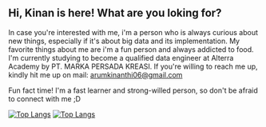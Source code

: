 ## Hi, Kinan is here! What are you loking for?

In case you're interested with me, i'm a person who is always curious about new things, especially if it's about big data and its implementation. My favorite things about me are i'm a fun person and always addicted to food. I'm currently studying to become a qualified data engineer at Alterra Academy by PT. MARKA PERSADA KREASI. If you're willing to reach me up, kindly hit me up on mail: arumkinanthi06@gmail.com

Fun fact time! I'm a fast learner and strong-willed person, so don't be afraid to connect with me ;D


[![Top Langs](https://github-readme-stats-git-masterrstaa-rickstaa.vercel.app/api/top-langs/?username=arumkinanthi&theme=algolia&show_icons=true)](https://github.com/arumkinanthi/github-readme-stats)
[![Top Langs](https://github-readme-stats.vercel.app/api?username=arumkinanthi&theme=algolia&show_icons=true)](https://github.com/arumkinanthi)

<!---
arumkinanthi/arumkinanthi is a ✨ special ✨ repository because its `README.md` (this file) appears on your GitHub profile.
You can click the Preview link to take a look at your changes.
--->
